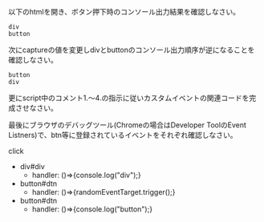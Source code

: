 以下のhtmlを開き、ボタン押下時のコンソール出力結果を確認しなさい。

```コンソール出力結果
div
button
```

次にcaptureの値を変更しdivとbuttonのコンソール出力順序が逆になることを確認しなさい。

```{ capture: false }とした場合のコンソール出力結果
button
div
```

更にscript中のコメント1.～4.の指示に従いカスタムイベントの関連コードを完成させなさい。


最後にブラウザのデバッグツール(Chromeの場合はDeveloper ToolのEvent Listners)で、btn等に登録されているイベントをそれぞれ確認しなさい。

click
  - div#div
    - handler: ()=>{console.log("div");}
  - button#dtn
    - handler: ()=>{randomEventTarget.trigger();}
  - button#dtn
    - handler: ()=>{console.log("button");}
